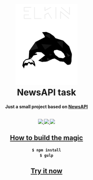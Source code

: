 <h1 align="center">
  <br>
  <a href="https://github.com/elkinny">
    <img src="https://raw.githubusercontent.com/elkinny/Curriculum-Vitae/master/ekins_logo.png" alt="Elkin" width="200">    
  </a>
  <br>
    NewsAPI task
  <br>
</h1>

<h4 align="center">Just a small project based on <a href="https://newsapi.org/" target="_blank">NewsAPI</a</h4>

<br>
<br>
<p align="center">
    <img src="https://forthebadge.com/images/badges/built-by-codebabes.svg">
    <img src="https://forthebadge.com/images/badges/made-with-javascript.svg">
    <img src="https://forthebadge.com/images/badges/powered-by-electricity.svg">
</p>

<h2 align="center"> How to build the magic </h2>

```sh
$ npm install
$ gulp
```

<h2 align="center">
  <a href="https://elkinny.github.io/NewsAPI/index.html">Try it now</a>
</h2>


